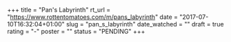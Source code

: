 +++
title = "Pan's Labyrinth"
rt_url = "https://www.rottentomatoes.com/m/pans_labyrinth"
date = "2017-07-10T16:32:04+01:00"
slug = "pan_s_labyrinth"
date_watched = ""
draft = true
rating = "-"
poster = ""
status = "PENDING"
+++